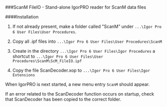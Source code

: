 ###ScanM FileIO - Stand-alone IgorPRO reader for ScanM data files

####Installation

1. If not already present, make a folder called "ScanM" under ``...\Igor Pro 6 User Files\User Procedures``.

2. Copy all .ipf files into ``...\Igor Pro 6 User Files\User Procedures\ScanM``

3. Create in the directory ``...\Igor Pro 6 User Files\Igor Procedures`` a shortcut to ``...\Igor Pro 6 User Files\User Procedures\ScanM\ScM_FileIO.ipf``

4. Copy the file ScanDecoder.xop to ``...\Igor Pro 6 User Files\Igor Extensions``

When IgorPRO is next started, a new menu entry ``ScanM`` should appear.

If an error related to the ScanDecoder function occurs on startup, check that ScanDecoder has been copied to the correct folder.
